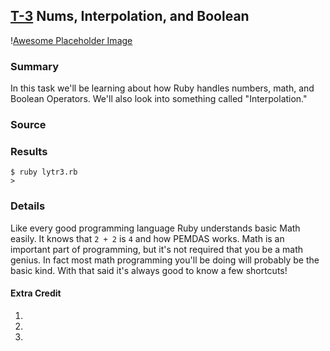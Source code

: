 ## [T-3](id:section-four) Nums, Interpolation, and Boolean
\![Awesome Placeholder Image](http://dummyimage.com/300/00/44.png&text=Awesome%20Placeholder "So awesome.")

### Summary
In this task we'll be learning about how Ruby handles numbers, math, and Boolean Operators. We'll also look into something called "Interpolation."

### Source
<script src="http://gist.github.com/654757.js?file=lytr3.rb"></script>
    

### Results
    $ ruby lytr3.rb
    > 

### Details



Like every good programming language Ruby understands basic Math easily. It knows that `2 + 2` is `4` and how PEMDAS works. Math is an important part of programming, but it's not required that you be a math genius. In fact most math programming you'll be doing will probably be the basic kind. With that said it's always good to know a few shortcuts! 

#### Extra Credit
1. 
2. 
3. 
